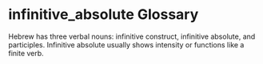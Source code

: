 # infinitive_absolute Glossary
Hebrew has three verbal nouns: infinitive construct, infinitive absolute, and participles. 
Infinitive absolute usually shows intensity or functions like a finite verb.
